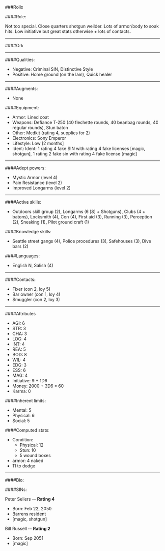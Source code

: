 ###Rollo

####Role:

Not too special. Close quarters shotgun weilder. Lots of armor/body to soak hits. Low initiative but great stats otherwise + lots of contacts. 


____
####Ork

____
####Qualities:

- Negative: Criminal SIN, Distinctive Style
- Positive: Home ground (on the lam), Quick healer 

____
####Augments:

- None

####Equipment:

- Armor: Lined coat
- Weapons: Defiance T-250 (40 flechette rounds, 40 beanbag rounds, 40 regular rounds), Stun baton
- Other: Medkit (rating 4, supplies for 2)
- Electronics: Sony Emperor 
- Lifestyle: Low [2 months]
- Ident: Ident: 1 rating 4 fake SIN with rating 4 fake licenses [magic, shotgun], 1 rating 2 fake sin with rating 4 fake license [magic]

____
####Adept powers:

- Mystic Armor (level 4)
- Pain Resistance (level 2)
- Improved Longarms (level 2)

____
####Active skills:

- Outdoors skill group (2), Longarms (6 [8] + Shotguns), Clubs (4 + batons), Locksmith (4), Con (4), First aid (3), Running (3), Perception (2), Sneaking (1), Pilot ground craft (1)

####Knowledge skills:

- Seattle street gangs (4), Police procedures (3), Safehouses (3), Dive bars (2)

####Languages:

- English N, Salish (4)

____
####Contacts:

- Fixer (con 2, loy 5)
- Bar owner (con 1, loy 4)
- Smuggler (con 2, loy 3)

____
####Attributes

- AGI: 6
- STR: 3
- CHA: 3
- LOG: 4
- INT: 4
- REA: 5
- BOD: 8
- WIL: 4
- EDG: 3
- ESS: 6
- MAG: 4
- Initiative: 9 + 1D6 
- Money: 2000 + 3D6 * 60
- Karma: 0

####Inherent limits:

- Mental: 5
- Physical: 6
- Social: 5

####Computed stats:

- Condition:
	- Physical: 12
	- Stun: 10
	- 5 wound boxes
- armor: 4 naked
- 11 to dodge

____
####Bio:



####SINs:

Peter Sellers -- **Rating 4**
- Born: Feb 22, 2050
- Barrens resident
- [magic, shotgun]

Bill Russell -- **Rating 2**
- Born: Sep 2051
- [magic]

